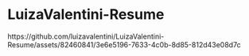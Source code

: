 # LuizaValentini-Resume

<div width="700px">
  https://github.com/luizavalentini/LuizaValentini-Resume/assets/82460841/3e6e5196-7633-4c0b-8d85-812d43e08d7c
 </div>


